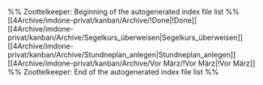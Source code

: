 %% Zoottelkeeper: Beginning of the autogenerated index file list  %%
 [[4Archive/imdone-privat/kanban/Archive/!Done|!Done]]
 [[4Archive/imdone-privat/kanban/Archive/Segelkurs_überweisen|Segelkurs_überweisen]]
 [[4Archive/imdone-privat/kanban/Archive/Stundneplan_anlegen|Stundneplan_anlegen]]
 [[4Archive/imdone-privat/kanban/Archive/Vor März/!Vor März|!Vor März]]
%% Zoottelkeeper: End of the autogenerated index file list  %%
